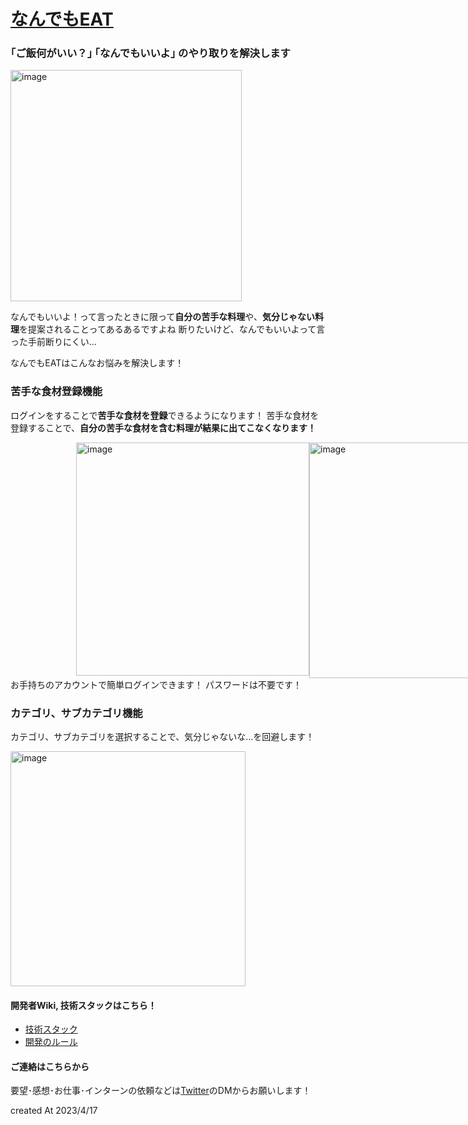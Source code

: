 # [なんでもEAT](https://nandemo-eat.vercel.app/)

### ｢ご飯何がいい？｣ ｢なんでもいいよ｣ のやり取りを解決します
<img width="370" alt="image" src="https://github.com/nyatinte/nandemo_eat/assets/104000239/e92b773c-e763-4520-9292-b96501ed02b3">

なんでもいいよ！って言ったときに限って**自分の苦手な料理**や、**気分じゃない料理**を提案されることってあるあるですよね
断りたいけど、なんでもいいよって言った手前断りにくい…

なんでもEATはこんなお悩みを解決します！

### 苦手な食材登録機能
ログインをすることで**苦手な食材を登録**できるようになります！
苦手な食材を登録することで、**自分の苦手な食材を含む料理が結果に出てこなくなります！**
<div style="display: flex;width: 100vw; justify-content:center;">
<img width="373" alt="image" src="https://github.com/nyatinte/nandemo_eat/assets/104000239/6b45c5f0-80cc-4736-9529-8c57a160eca0">
<img width="377" alt="image" src="https://github.com/nyatinte/nandemo_eat/assets/104000239/df59a914-3d9f-45ea-a7d8-9e48cea0631d">
</div>
お手持ちのアカウントで簡単ログインできます！ パスワードは不要です！


### カテゴリ、サブカテゴリ機能
カテゴリ、サブカテゴリを選択することで、気分じゃないな…を回避します！

<img width="376" alt="image" src="https://github.com/nyatinte/nandemo_eat/assets/104000239/085277f1-aa0e-4065-ad43-f700613b2f68">


#### 開発者Wiki, 技術スタックはこちら！
- [技術スタック](https://github.com/nyatinte/nandemo_eat/wiki/%E6%8A%80%E8%A1%93%E3%82%B9%E3%82%BF%E3%83%83%E3%82%AF)
- [開発のルール](https://github.com/nyatinte/nandemo_eat/wiki#:~:text=%E6%8A%80%E8%A1%93%E3%82%B9%E3%82%BF%E3%83%83%E3%82%AF-,%E9%96%8B%E7%99%BA%E3%81%AE%E3%83%AB%E3%83%BC%E3%83%AB,-Add%20a%20custom)

#### ご連絡はこちらから
要望･感想･お仕事･インターンの依頼などは[Twitter](https://twitter.com/nichi_pro_)のDMからお願いします！



created At 2023/4/17
